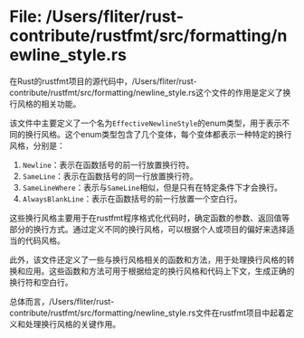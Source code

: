 # File: /Users/fliter/rust-contribute/rustfmt/src/formatting/newline_style.rs

在Rust的rustfmt项目的源代码中，/Users/fliter/rust-contribute/rustfmt/src/formatting/newline_style.rs这个文件的作用是定义了换行风格的相关功能。

该文件中主要定义了一个名为`EffectiveNewlineStyle`的enum类型，用于表示不同的换行风格。这个enum类型包含了几个变体，每个变体都表示一种特定的换行风格，分别是：

1. `Newline`：表示在函数括号的前一行放置换行符。
2. `SameLine`：表示在函数括号的同一行放置换行符。
3. `SameLineWhere`：表示与`SameLine`相似，但是只有在特定条件下才会换行。
4. `AlwaysBlankLine`：表示在函数括号的前一行放置一个空白行。

这些换行风格主要用于在rustfmt程序格式化代码时，确定函数的参数、返回值等部分的换行方式。通过定义不同的换行风格，可以根据个人或项目的偏好来选择适当的代码风格。

此外，该文件还定义了一些与换行风格相关的函数和方法，用于处理换行风格的转换和应用。这些函数和方法可用于根据给定的换行风格和代码上下文，生成正确的换行符和空白行。

总体而言，/Users/fliter/rust-contribute/rustfmt/src/formatting/newline_style.rs文件在rustfmt项目中起着定义和处理换行风格的关键作用。

